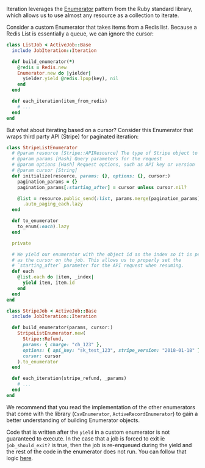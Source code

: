 Iteration leverages the [Enumerator](http://ruby-doc.org/core-2.5.1/Enumerator.html) pattern from the Ruby standard library, which allows us to use almost any resource as a collection to iterate.

Consider a custom Enumerator that takes items from a Redis list. Because a Redis List is essentially a queue, we can ignore the cursor:

```ruby
class ListJob < ActiveJob::Base
  include JobIteration::Iteration

  def build_enumerator(*)
    @redis = Redis.new
    Enumerator.new do |yielder|
      yielder.yield @redis.lpop(key), nil
    end
  end

  def each_iteration(item_from_redis)
    # ...
  end
end
```

But what about iterating based on a cursor? Consider this Enumerator that wraps third party API (Stripe) for paginated iteration:

```ruby
class StripeListEnumerator
  # @param resource [Stripe::APIResource] The type of Stripe object to request
  # @param params [Hash] Query parameters for the request
  # @param options [Hash] Request options, such as API key or version
  # @param cursor [String]
  def initialize(resource, params: {}, options: {}, cursor:)
    pagination_params = {}
    pagination_params[:starting_after] = cursor unless cursor.nil?

    @list = resource.public_send(:list, params.merge(pagination_params), options)
      .auto_paging_each.lazy
  end

  def to_enumerator
    to_enum(:each).lazy
  end

  private

  # We yield our enumerator with the object id as the index so it is persisted
  # as the cursor on the job. This allows us to properly set the
  # `starting_after` parameter for the API request when resuming.
  def each
    @list.each do |item, _index|
      yield item, item.id
    end
  end
end
```

```ruby
class StripeJob < ActiveJob::Base
  include JobIteration::Iteration

  def build_enumerator(params, cursor:)
    StripeListEnumerator.new(
      Stripe::Refund,
      params: { charge: "ch_123" },
      options: { api_key: "sk_test_123", stripe_version: "2018-01-18" },
      cursor: cursor
    ).to_enumerator
  end

  def each_iteration(stripe_refund, _params)
    # ...
  end
end
```

We recommend that you read the implementation of the other enumerators that come with the library (`CsvEnumerator`, `ActiveRecordEnumerator`) to gain a better understanding of building Enumerator objects.

Code that is written after the `yield` in a custom enumerator is not guaranteed to execute. In the case that a job is forced to exit ie `job_should_exit?` is true, then the job is re-enqueued during the yield and the rest of the code in the enumerator does not run. You can follow that logic [here](https://github.com/Shopify/job-iteration/blob/9641f455b9126efff2214692c0bef423e0d12c39/lib/job-iteration/iteration.rb#L128-L131).
